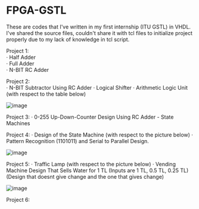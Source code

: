 # FPGA-GSTL
These are codes that I've written in my first internship (ITU GSTL) in VHDL. I've shared the source files, couldn't share it with tcl files to initialize project properly due to my lack of knowledge in tcl script.

Project 1:  
· Half Adder  
· Full Adder  
· N-BIT RC Adder  


Project 2:   
· N-BIT Subtractor Using RC Adder
· Logical Shifter
· Arithmetic Logic Unit (with respect to the table below)

![image](https://user-images.githubusercontent.com/81713653/153498133-18b7c2c2-b430-46e4-aa7b-84bf4666429e.png)


Project 3:
· 0-255 Up-Down-Counter Design Using RC Adder - State Machines


Project 4:
· Design of the State Machine (with respect to the picture below) 
· Pattern Recognition (1101011) and Serial to Parallel Design.

![image](https://user-images.githubusercontent.com/81713653/153498987-c2ebc851-5387-4f52-825e-ed35c9d7b4ec.png)


Project 5:
· Traffic Lamp (with respect to the picture below)
· Vending Machine Design That Sells Water for 1 TL (Inputs are 1 TL, 0.5 TL, 0.25 TL) (Design that doesnt give change and the one that gives change)

![image](https://user-images.githubusercontent.com/81713653/153499234-7582f8a1-6749-45dc-ab70-a4fbd5c28281.png)


Project 6:

